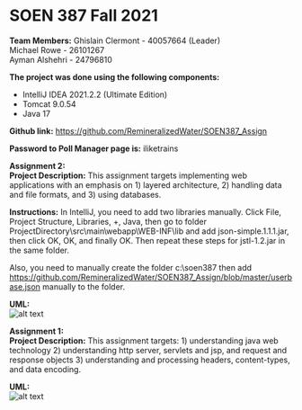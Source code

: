 # SOEN 387 Fall 2021
**Team Members:**
Ghislain Clermont - 40057664 (Leader) <br/>
Michael Rowe      - 26101267 <br/>
Ayman Alshehri    - 24796810 

**The project was done using the following components:**
- IntelliJ IDEA 2021.2.2 (Ultimate Edition)
- Tomcat 9.0.54
- Java 17

**Github link:**
https://github.com/RemineralizedWater/SOEN387_Assign

**Password to Poll Manager page is:**
iliketrains


**Assignment 2:** <BR/>
**Project Description:**
This assignment targets implementing web applications with an emphasis on 1) layered
architecture, 2) handling data and file formats, and 3) using databases.

**Instructions:**
In IntelliJ, you need to add two libraries manually. Click File, Project Structure, Libraries, +, Java, then go to folder ProjectDirectory\src\main\webapp\WEB-INF\lib and add json-simple.1.1.1.jar, then click OK, OK, and finally OK. Then repeat these steps for jstl-1.2.jar in the same folder.
  
Also, you need to manually create the folder c:\soen387 then add https://github.com/RemineralizedWater/SOEN387_Assign/blob/master/userbase.json manually to the folder.

**UML:** <BR/>
![alt text]()


**Assignment 1:** <BR/>
**Project Description:**
This assignment targets: 1) understanding java web technology 2) understanding http server, 
servlets and jsp, and request and response objects 3) understanding and processing headers,
content-types, and data encoding.

**UML:** <BR/>
![alt text](https://github.com/RemineralizedWater/SOEN387_Assign/blob/master/UML_a1.png)
